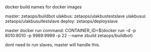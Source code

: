 docker build names for docker images

master: zetaops/buildbot
ulakbus: zetaops/ulakbustestslave
ulakbusui: zetaops/ulakbusuitestslave
deploy: zetaops/deployslave

master docker run command: 
CONTAINER_ID=$(docker run -d -p 8010:8010 -p 9989:9989 -p 22 --name zbuild zetaops/buildbot)

dont need to run slaves, master will handle this.